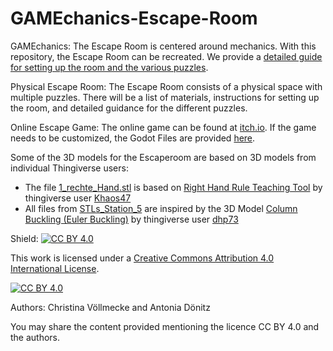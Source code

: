 # GAMEchanics-Escape-Room
GAMEchanics: The Escape Room is centered around mechanics. With this repository, the Escape Room can be recreated. We provide a [detailed guide for setting up the room and the various puzzles](link).

Physical Escape Room: The Escape Room consists of a physical space with multiple puzzles. There will be a list of materials, instructions for setting up the room, and detailed guidance for the different puzzles.

Online Escape Game: The online game can be found at [itch.io](https://gamechanics.itch.io/gamechanics-escaperoom). If the game needs to be customized, the Godot Files are provided [here](https://github.com/SVFS-TUBerlin/Project_GAMEchanics/tree/main/virtueller_Escape_Room_Godotcode).

Some of the 3D models for the Escaperoom are based on 3D models from individual Thingiverse users:
* The file [1_rechte_Hand.stl](SVFS-TUBerlin/GAMEchanics-Escape-Room/blob/main/STLs_Station_1/1_rechte_Hand.stl) is based on [Right Hand Rule Teaching Tool](https://www.thingiverse.com/thing:6045083) by thingiverse user [Khaos47](https://www.thingiverse.com/Khaos47)
* All files from [STLs_Station_5](https://github.com/SVFS-TUBerlin/GAMEchanics-Escape-Room/tree/main/STLs_Station_5) are inspired by the 3D Model [Column Buckling (Euler Buckling)](https://www.thingiverse.com/thing:3804697) by thingiverse user [dhp73](https://www.thingiverse.com/dhp73)

Shield: [![CC BY 4.0][cc-by-shield]][cc-by]

This work is licensed under a
[Creative Commons Attribution 4.0 International License][cc-by].

[![CC BY 4.0][cc-by-image]][cc-by]

[cc-by]: http://creativecommons.org/licenses/by/4.0/
[cc-by-image]: https://i.creativecommons.org/l/by/4.0/88x31.png
[cc-by-shield]: https://img.shields.io/badge/License-CC%20BY%204.0-lightgrey.svg

Authors: Christina Völlmecke and Antonia Dönitz 

You may share the content provided mentioning the licence CC BY 4.0 and the authors.


